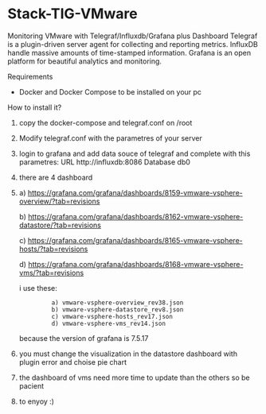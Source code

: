 # Stack-TIG-VMware
Monitoring VMware with Telegraf/Influxdb/Grafana plus Dashboard
Telegraf is a plugin-driven server agent for collecting and reporting metrics.
InfluxDB handle massive amounts of time-stamped information.
Grafana is an open platform for beautiful analytics and monitoring.

Requirements
* Docker and Docker Compose
to be installed on your pc

How to install it?

1) copy the docker-compose and telegraf.conf on /root
2) Modify telegraf.conf with the parametres of your server
3) login to grafana and add data souce of telegraf and complete with this parametres:
   URL http://influxdb:8086 
   Database db0
4) there are 4 dashboard
5) 
   a) https://grafana.com/grafana/dashboards/8159-vmware-vsphere-overview/?tab=revisions
   
   b) https://grafana.com/grafana/dashboards/8162-vmware-vsphere-datastore/?tab=revisions
   
   c) https://grafana.com/grafana/dashboards/8165-vmware-vsphere-hosts/?tab=revisions
   
   d) https://grafana.com/grafana/dashboards/8168-vmware-vsphere-vms/?tab=revisions
   
   
    i use these:
    
                a) vmware-vsphere-overview_rev38.json
                b) vmware-vsphere-datastore_rev8.json
                c) vmware-vsphere-hosts_rev17.json
                d) vmware-vsphere-vms_rev14.json  
   because the version of grafana is 7.5.17
5) you must change the visualization in the datastore dashboard with plugin error and choise pie chart 
6) the dashboard of vms need more time to update than the others so be pacient
7) to enyoy :)
   
